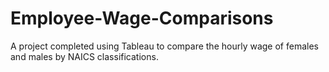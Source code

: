 # Employee-Wage-Comparisons
A project completed using Tableau to compare the hourly wage of females and males by NAICS classifications.
